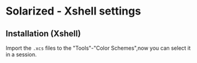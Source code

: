 Solarized - Xshell settings
==========================


Installation (Xshell)
--------------------

Import the `.xcs` files to the "Tools"-"Color Schemes",now you can select it in a session.


